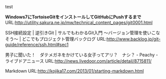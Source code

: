 test

**Windows7にTortoiseGitをインストールしてGitHubにPushするまで**
 URL:http://utility.sakura.ne.jp/mw/technical_content_pages/git0001.html
 
SSH接続設定 | 逆引きGit | サルでもわかるGit入門 〜バージョン管理を使いこなそう〜 | どこでもプロジェクト管理バックログ
 URL:http://www.backlog.jp/git-guide/reference/ssh.html#sec1 
 
男子に聞いた！　ダテメガネをかけている女子ってアリ？　ナシ？ - Peachy - ライブドアニュース
 URL:http://news.livedoor.com/article/detail/8715811/

Markdown
 URL:http://kojika17.com/2013/01/starting-markdown.html
 
 
 
